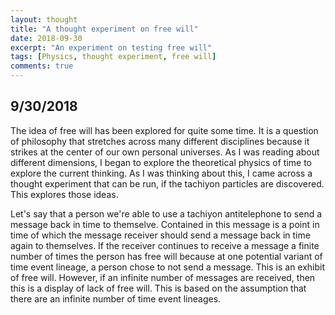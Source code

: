 ```yaml
---
layout: thought
title: "A thought experiment on free will"
date: 2018-09-30
excerpt: "An experiment on testing free will"
tags: [Physics, thought experiment, free will]
comments: true
---
```


## 9/30/2018 

The idea of free will has been explored for quite some time. It is a question of philosophy that stretches across many different disciplines because it strikes at the center of our own personal universes. As I was reading about different dimensions, I began to explore the theoretical physics of time to explore the current thinking. As I was thinking about this, I came across a thought experiment that can be run, if the tachiyon particles are discovered. This explores those ideas.

Let's say that a person we're able to use a tachiyon antitelephone to send a message back in time to themselve. Contained in this message is a point in time of which the message receiver should send a message back in time again to themselves. If the receiver continues to receive a message a finite number of times the person has free will because at one potential variant of time event lineage, a person chose to not send a message. This is an exhibit of free will. However, if an infinite number of messages are received, then this is a display of lack of free will. This is based on the assumption that there are an infinite number of time event lineages.